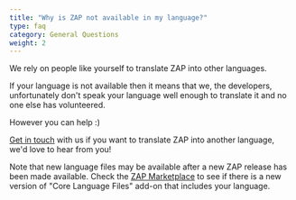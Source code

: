 ```yaml
---
title: "Why is ZAP not available in my language?"
type: faq
category: General Questions
weight: 2
---
```


We rely on people like yourself to translate ZAP into other languages.

If your language is not available then it means that we, the developers,
unfortunately don't speak your language well enough to translate it and no one
else has volunteered.

However you can help :)

[Get in touch](/get-involved/) with us if you want to translate ZAP into another
language, we'd love to hear from you!

Note that new language files may be available after a new ZAP release has been
made available. Check the [ZAP Marketplace](/addons/) to see if there is a new version of
"Core Language Files" add-on that includes your language.

